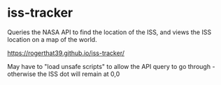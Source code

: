 # iss-tracker
Queries the NASA API to find the location of the ISS, and views the ISS location on a map of the world.
<br>

https://rogerthat39.github.io/iss-tracker/

May have to "load unsafe scripts" to allow the API query to go through - otherwise the ISS dot will remain at 0,0
